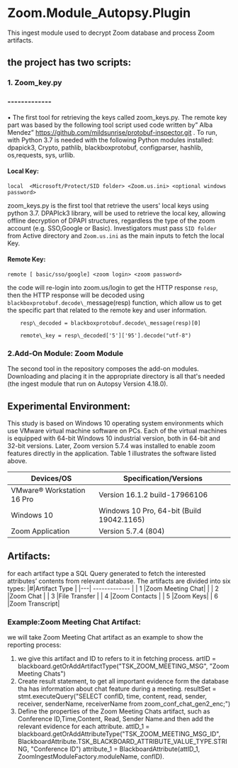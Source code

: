 # Zoom.Module_Autopsy.Plugin
This ingest module used to decrypt Zoom database and process Zoom artifacts.

## the project has two scripts:
### 1. Zoom_key.py
### -------------
•	The first tool for retrieving the keys called zoom_keys.py.
The remote key part was based by the following tool 
script used code written by” Alba Mendez” https://github.com/mildsunrise/protobuf-inspector.git . 
To run, with Python 3.7 is needed with the following Python modules installed: dpapick3, Crypto, pathlib, blackboxprotobuf, configparser, hashlib, os,requests, sys, urllib.
#### Local Key:

`local  <Microsoft/Protect/SID folder> <Zoom.us.ini> <optional windows password>`

zoom_keys.py is the first tool that retrieve the users' local keys using python 3.7. DPAPIck3 library, will be used to retrieve the local key, allowing offline decryption of DPAPI structures, regardless the type of the zoom account (e.g. SSO,Google or Basic). Investigators must pass `SID folder` from Active directory and `Zoom.us.ini` as the main inputs to fetch the local Key. 

#### Remote Key:

`remote [ basic/sso/google] <zoom login> <zoom password>` 

the code will re-login into zoom.us/login to get the HTTP response `resp`, then the HTTP response will be decoded using `blackboxprotobuf.decode\_`message(resp)  function, which allow us to get the specific part that related to the remote key and user information. 

		resp\_decoded = blackboxprotobuf.decode\_message(resp)[0] 

		remote\_key = resp\_decoded['5']['95'].decode("utf-8")

### 2.Add-On Module:  Zoom Module  
The second tool in the repository composes the add-on modules. Downloading and placing it in the appropriate directory is all that's needed (the ingest module that run on Autopsy Version 4.18.0).


## Experimental Environment:
This study is based on Windows 10 operating system environments which use VMware virtual machine software on PCs. Each of the virtual machines is equipped with 64-bit Windows 10 industrial version, both in 64-bit and 32-bit versions. Later, Zoom version 5.7.4 was installed to enable zoom features directly in the application. Table 1 illustrates the software listed above.

| Devices/OS    | Specification/Versions |
| ------------- | ------------- |
| VMware® Workstation 16 Pro | Version 16.1.2 build-17966106  |
| Windows 10 | Windows 10 Pro, 64-bit (Build 19042.1165)|
| Zoom Application  | Version 5.7.4 (804)|



## Artifacts:
for each artifact type a SQL Query generated to fetch the interested attributes’ contents from relevant database. 
The artifacts are divided into six types:
|#|Artifact Type    |
|---| ------------- |
| 1 |Zoom Meeting Chat| |
| 2 |Zoom Chat |
| 3 |File Transfer |
| 4 |Zoom Contacts |
| 5 |Zoom Keys|
| 6 |Zoom Transcript|
  ### Example:Zoom Meeting Chat Artifact:
  
we will take Zoom Meeting Chat artifact as an example to show the reporting process:
1. we give this artifact and ID to refers to it in fetching process.
 artID = blackboard.getOrAddArtifactType("TSK_ZOOM_MEETING_MSG", "Zoom Meeting Chats")
2. Create result statement, to get all important evidence form the database tha has information about chat feature during a meeting. 
resultSet = stmt.executeQuery("SELECT confID, time, content, read, sender, receiver, senderName, receiverName from zoom_conf_chat_gen2_enc;")
3. Define the properties of the Zoom Meeting Chats artifact, such as Conference ID,Time,Content, Read, Sender Name.and then add the relevant evidence for each attribute. 
attID_1 = blackboard.getOrAddAttributeType("TSK_ZOOM_MEETING_MSG_ID", BlackboardAttribute.TSK_BLACKBOARD_ATTRIBUTE_VALUE_TYPE.STRING, "Conference ID")
attribute_1 = BlackboardAttribute(attID_1, ZoomIngestModuleFactory.moduleName, confID).

